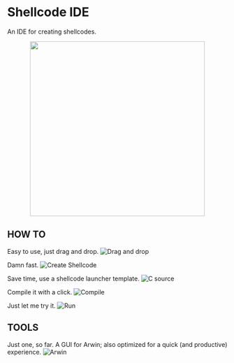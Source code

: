 # Shellcode IDE
An IDE for creating shellcodes.

<img style="display: block; margin: 0 auto;" width="400" src="http://i.imgur.com/Y3mPlba.png">

## HOW TO
Easy to use, just drag and drop.
![Drag and drop](http://i.imgur.com/Ua2WE3s.gif)

Damn fast.
![Create Shellcode](http://i.imgur.com/OSYPc9R.gif)

Save time, use a shellcode launcher template.
![C source](http://i.imgur.com/8G6H6Pi.gif)

Compile it with a click.
![Compile](http://i.imgur.com/LgLZ7wi.gif)

Just let me try it.
![Run](http://i.imgur.com/b4IwFLr.gif)

## TOOLS
Just one, so far.
A GUI for Arwin; also optimized for a quick (and productive) experience.
![Arwin](http://i.imgur.com/Ug7rlrW.gif)